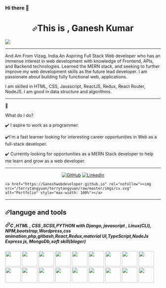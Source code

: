 ### Hi there 👋

<div style="display:"flex";" ><h1 align="center" dir="auto"><a id="user-content-hi--im-chhavi-srivastav-" class="anchor" aria-hidden="true" href="#hi--im-chhavi-srivastav-"><svg class="octicon octicon-link" viewBox="0 0 16 16" version="1.1" width="16" height="16" aria-hidden="true"><path fill-rule="evenodd" d="M7.775 3.275a.75.75 0 001.06 1.06l1.25-1.25a2 2 0 112.83 2.83l-2.5 2.5a2 2 0 01-2.83 0 .75.75 0 00-1.06 1.06 3.5 3.5 0 004.95 0l2.5-2.5a3.5 3.5 0 00-4.95-4.95l-1.25 1.25zm-4.69 9.64a2 2 0 010-2.83l2.5-2.5a2 2 0 012.83 0 .75.75 0 001.06-1.06 3.5 3.5 0 00-4.95 0l-2.5 2.5a3.5 3.5 0 004.95 4.95l1.25-1.25a.75.75 0 00-1.06-1.06l-1.25 1.25a2 2 0 01-2.83 0z"></path></svg></a>This is , Ganesh Kumar </h1></div>
     
 
<div align="center" dir="auto">
</div>
     <a href="#" align="center"><img src="https://camo.githubusercontent.com/fa0f2d156a55707d86ee3ba559900ad8025eac44ee1e328783b83c42a68bb3dc/68747470733a2f2f726561646d652d747970696e672d7376672e6865726f6b756170702e636f6d3f636f6c6f723d4646462663656e7465723d74727565266c696e65733d313530302532422b486f7572732b6f662b436f64696e672b457870657269656e63653b446174612b5374727563747572653b416c676f726974686d3b4d45524e3b46756c6c2b537461636b2b5765622b446576656c6f706572" data-canonical-src="https://readme-typing-svg.herokuapp.com?color=FFF&amp;center=true&amp;lines=1500%2B+Hours+of+Coding+Experience;Data+Structure;Algorithm;MERN;Full+Stack+Web+Developer" style="max-width: 100%;"></a>
     <hr>
     <div dir="auto">
    <p align="left" dir="auto">
And Am From Vizag, India.An Aspiring Full Stack Web developer who has an
immense interest in web development with knowledge of
Frontend, APIs, and Backend technologies. Learned the
MERN stack, and seeking to further improve my web
development skills as the future lead developer. I am passionate about building fully functional web, applications.
</p><p dir="auto">I am skilled in HTML, CSS, Javascript, ReactJS, Redux, React Router, NodeJS. I am good in data structure and algorithms.</p>

<p dir="auto"></p>
</div>

<hr>
<g-emoji class="g-emoji" alias="seedling" fallback-src="https://github.githubassets.com/images/icons/emoji/unicode/1f331.png">🌱</g-emoji><p dir="auto"> What do I do? </p>
✔️</g-emoji>  I aspire to work as a programmer.</p>
<p dir="auto"><g-emoji class="g-emoji" alias="heavy_check_mark" fallback-src="https://github.githubassets.com/images/icons/emoji/unicode/2714.png">✔️</g-emoji>I'm a fast learner looking for interesting career opportunities in Web as a full-stack developer.</p>
<p dir="auto"><g-emoji class="g-emoji" alias="heavy_check_mark" fallback-src="https://github.githubassets.com/images/icons/emoji/unicode/2714.png">✔️</g-emoji> Currently looking for opportunities as a MERN Stack developer to help me learn and grow as a web developer.</p>
<hr>
<p align="center" dir="auto">
	<a href="https://github.com/Ganeshwebdeveloper"><img src="http://terrytangyuan/terrytangyuan/raw/master/imgs/github.svg" alt="GitHub" style="max-width: 100%;"></a>
	<a href="[https://www.linkedin.com/in/terrytangyuan](https://www.linkedin.com/in/kganeshwebdeveloper/)" rel="nofollow"><img src="/terrytangyuan/terrytangyuan/raw/master/imgs/linkedin.svg" alt="LinkedIn" style="max-width: 100%;"></a>
	
	<a href="https://Ganeshwebdeveloper.github.io" rel="nofollow"><img src="/terrytangyuan/terrytangyuan/raw/master/imgs/cv.svg" alt="Portfolio" style="max-width: 100%"></a>

</p>
<hr>
<h2 dir="auto"><a id="user-content-languge-and-tools" class="anchor" aria-hidden="true" href="#languge-and-tools"><svg class="octicon octicon-link" viewBox="0 0 16 16" version="1.1" width="16" height="16" aria-hidden="true"><path fill-rule="evenodd" d="M7.775 3.275a.75.75 0 001.06 1.06l1.25-1.25a2 2 0 112.83 2.83l-2.5 2.5a2 2 0 01-2.83 0 .75.75 0 00-1.06 1.06 3.5 3.5 0 004.95 0l2.5-2.5a3.5 3.5 0 00-4.95-4.95l-1.25 1.25zm-4.69 9.64a2 2 0 010-2.83l2.5-2.5a2 2 0 012.83 0 .75.75 0 001.06-1.06 3.5 3.5 0 00-4.95 0l-2.5 2.5a3.5 3.5 0 004.95 4.95l1.25-1.25a.75.75 0 00-1.06-1.06l-1.25 1.25a2 2 0 01-2.83 0z"></path></svg></a>languge and tools</h2>
<h5 dir="auto"><a id="user-content-c-html--css-scsspython-with-django-javascript--linuxcli-npmbootstrapwordpresscss-animationphpgitbashreactreduxmaterial-uitypescriptnodejs-express-js-mongodbsoft-skillbloger" class="anchor" aria-hidden="true" href="#c-html--css-scsspython-with-django-javascript--linuxcli-npmbootstrapwordpresscss-animationphpgitbashreactreduxmaterial-uitypescriptnodejs-express-js-mongodbsoft-skillbloger"><svg class="octicon octicon-link" viewBox="0 0 16 16" version="1.1" width="16" height="16" aria-hidden="true"><path fill-rule="evenodd" d="M7.775 3.275a.75.75 0 001.06 1.06l1.25-1.25a2 2 0 112.83 2.83l-2.5 2.5a2 2 0 01-2.83 0 .75.75 0 00-1.06 1.06 3.5 3.5 0 004.95 0l2.5-2.5a3.5 3.5 0 00-4.95-4.95l-1.25 1.25zm-4.69 9.64a2 2 0 010-2.83l2.5-2.5a2 2 0 012.83 0 .75.75 0 001.06-1.06 3.5 3.5 0 00-4.95 0l-2.5 2.5a3.5 3.5 0 004.95 4.95l1.25-1.25a.75.75 0 00-1.06-1.06l-1.25 1.25a2 2 0 01-2.83 0z"></path></svg></a>C ,HTML , CSS ,SCSS,PYTHON with Django, javascript , Linux(CLI), NPM,bootstrap,Wordpress,css animation,php,gitbash,React,Redux,material UI,TypeScript,NodeJs Express js, MongoDb,soft skill(bloger)</h5>
<div dir="auto">
<a target="_blank" rel="no opener no-referrer Nofollow" href="https://camo.githubusercontent.com/d2d45f279100369e8e17231017f0769b6fbb64df1302ec6cad649be8ec0b5163/68747470733a2f2f7468756d62732e647265616d7374696d652e636f6d2f622f766563746f722d6c6f676f2d6c65747465722d632d676c697463682d646973746f7274696f6e2d646961676f6e616c2d6d6f6465726e2d766563746f722d6c6f676f2d6c65747465722d632d632d6c65747465722d64657369676e2d766563746f722d3132363130373831382e6a7067"><img src="https://camo.githubusercontent.com/d2d45f279100369e8e17231017f0769b6fbb64df1302ec6cad649be8ec0b5163/68747470733a2f2f7468756d62732e647265616d7374696d652e636f6d2f622f766563746f722d6c6f676f2d6c65747465722d632d676c697463682d646973746f7274696f6e2d646961676f6e616c2d6d6f6465726e2d766563746f722d6c6f676f2d6c65747465722d632d632d6c65747465722d64657369676e2d766563746f722d3132363130373831382e6a7067" height="50px" width="50px" data-canonical-src="https://thumbs.dreamstime.com/b/vector-logo-letter-c-glitch-distortion-diagonal-modern-vector-logo-letter-c-c-letter-design-vector-126107818.jpg" style="max-width: 100%;"></a>
<a target="_blank" rel="no opener no-referrer Nofollow" href="https://camo.githubusercontent.com/dbb8725cb2aef27d03274a404c6ce4051c7d3b32b174362941ec89a3843eba86/68747470733a2f2f75706c6f61642e77696b696d656469612e6f72672f77696b6970656469612f636f6d6d6f6e732f7468756d622f312f31302f435353335f616e645f48544d4c355f6c6f676f735f616e645f776f72646d61726b732e7376672f3235363070782d435353335f616e645f48544d4c355f6c6f676f735f616e645f776f72646d61726b732e7376672e706e67"><img src="https://camo.githubusercontent.com/dbb8725cb2aef27d03274a404c6ce4051c7d3b32b174362941ec89a3843eba86/68747470733a2f2f75706c6f61642e77696b696d656469612e6f72672f77696b6970656469612f636f6d6d6f6e732f7468756d622f312f31302f435353335f616e645f48544d4c355f6c6f676f735f616e645f776f72646d61726b732e7376672f3235363070782d435353335f616e645f48544d4c355f6c6f676f735f616e645f776f72646d61726b732e7376672e706e67" height="50px" width="50px" data-canonical-src="https://upload.wikimedia.org/wikipedia/commons/thumb/1/10/CSS3_and_HTML5_logos_and_wordmarks.svg/2560px-CSS3_and_HTML5_logos_and_wordmarks.svg.png" style="max-width: 100%;"></a>
<a target="_blank" rel="no opener no-referrer Nofollow" href="https://camo.githubusercontent.com/831e77bbdef898fc4a9f8cdeb2a85398bea535caeaee265dfb9caa6e5997d0fd/68747470733a2f2f692e70696e696d672e636f6d2f373336782f34642f31332f64352f34643133643535643664306233386237613465383566636639376666363237392e6a7067"><img src="https://camo.githubusercontent.com/831e77bbdef898fc4a9f8cdeb2a85398bea535caeaee265dfb9caa6e5997d0fd/68747470733a2f2f692e70696e696d672e636f6d2f373336782f34642f31332f64352f34643133643535643664306233386237613465383566636639376666363237392e6a7067" height="50px" width="50px" data-canonical-src="https://i.pinimg.com/736x/4d/13/d5/4d13d55d6d0b38b7a4e85fcf97ff6279.jpg" style="max-width: 100%;"></a>
      <a target="_blank" rel="no opener no-referrer Nofollow" href="https://camo.githubusercontent.com/e9fdfaad0bc4c69bfd95dfb99d687ef7083eeb8a3bb76aeaae57a9730b93ba02/68747470733a2f2f63646e2d69636f6e732d706e672e666c617469636f6e2e636f6d2f3531322f353936382f353936383335382e706e67"><img src="https://camo.githubusercontent.com/e9fdfaad0bc4c69bfd95dfb99d687ef7083eeb8a3bb76aeaae57a9730b93ba02/68747470733a2f2f63646e2d69636f6e732d706e672e666c617469636f6e2e636f6d2f3531322f353936382f353936383335382e706e67" height="50px" width="50px" data-canonical-src="https://cdn-icons-png.flaticon.com/512/5968/5968358.png" style="max-width: 100%;"></a>
  <a target="_blank" rel="noopener noreferrer nofollow" href="https://camo.githubusercontent.com/787ffece7edbd4e287de44116c5671199926cc12f58770e05ee01655bce059b9/68747470733a2f2f73746f72652d696d616765732e732d6d6963726f736f66742e636f6d2f696d6167652f617070732e34353939312e31343435313137303836373435373435322e35313330636161622d333637382d346335372d613430342d3331366436366238393530652e30326631333932642d356166622d343231332d393461302d3636383737653539666365303f6d6f64653d7363616c6526713d393026683d33303026773d333030"><img src="https://camo.githubusercontent.com/787ffece7edbd4e287de44116c5671199926cc12f58770e05ee01655bce059b9/68747470733a2f2f73746f72652d696d616765732e732d6d6963726f736f66742e636f6d2f696d6167652f617070732e34353939312e31343435313137303836373435373435322e35313330636161622d333637382d346335372d613430342d3331366436366238393530652e30326631333932642d356166622d343231332d393461302d3636383737653539666365303f6d6f64653d7363616c6526713d393026683d33303026773d333030" height="50px" width="50px" data-canonical-src="https://store-images.s-microsoft.com/image/apps.45991.14451170867457452.5130caab-3678-4c57-a404-316d66b8950e.02f1392d-5afb-4213-94a0-66877e59fce0?mode=scale&amp;q=90&amp;h=300&amp;w=300" style="max-width: 100%;"></a>
  <a target="_blank" rel="noopener noreferrer nofollow" href="https://camo.githubusercontent.com/faeafc5b20062728b9dba2c569130743a35181e260e1dec125a7f14c944e93be/68747470733a2f2f656e637279707465642d74626e302e677374617469632e636f6d2f696d616765733f713d74626e3a414e64394763514b583571592d47655a7742694646756167646e5a37616a4842565658754d46347238424479332d714c75412d6e6b31506d3241397a3557666470614c4256434d5176385926757371703d434155"><img src="https://camo.githubusercontent.com/faeafc5b20062728b9dba2c569130743a35181e260e1dec125a7f14c944e93be/68747470733a2f2f656e637279707465642d74626e302e677374617469632e636f6d2f696d616765733f713d74626e3a414e64394763514b583571592d47655a7742694646756167646e5a37616a4842565658754d46347238424479332d714c75412d6e6b31506d3241397a3557666470614c4256434d5176385926757371703d434155" height="50px" width="50px" data-canonical-src="https://encrypted-tbn0.gstatic.com/images?q=tbn:ANd9GcQKX5qY-GeZwBiFFuagdnZ7ajHBVVXuMF4r8BDy3-qLuA-nk1Pm2A9z5WfdpaLBVCMQv8Y&amp;usqp=CAU" style="max-width: 100%;"></a>
      <a target="_blank" rel="noopener noreferrer nofollow" href="https://camo.githubusercontent.com/6a240ae28f7b697135b875b491b002742903c39f4c92c7867887479f23c4d17a/68747470733a2f2f656e637279707465642d74626e302e677374617469632e636f6d2f696d616765733f713d74626e3a414e64394763536e64703668474e6448456e4775593673533739724d67733239656a64596d764e726a3039696e3430377a6e51412d58685551554677596939414a4b664f3764503573454126757371703d434155"><img src="https://camo.githubusercontent.com/6a240ae28f7b697135b875b491b002742903c39f4c92c7867887479f23c4d17a/68747470733a2f2f656e637279707465642d74626e302e677374617469632e636f6d2f696d616765733f713d74626e3a414e64394763536e64703668474e6448456e4775593673533739724d67733239656a64596d764e726a3039696e3430377a6e51412d58685551554677596939414a4b664f3764503573454126757371703d434155" height="50px" width="50px" data-canonical-src="https://encrypted-tbn0.gstatic.com/images?q=tbn:ANd9GcSndp6hGNdHEnGuY6sS79rMgs29ejdYmvNrj09in407znQA-XhUQUFwYi9AJKfO7dP5sEA&amp;usqp=CAU" style="max-width: 100%;"></a>
    <a target="_blank" rel="noopener noreferrer nofollow" href="https://camo.githubusercontent.com/01a3ed156b47dcd9f8f9dc864cc295f1b4038e335401fe2babc683e97ce63f95/68747470733a2f2f6e6f746966797374617475732e696f2f696d616765732f706172656e742f6e706d6a732e706e67"><img src="https://camo.githubusercontent.com/01a3ed156b47dcd9f8f9dc864cc295f1b4038e335401fe2babc683e97ce63f95/68747470733a2f2f6e6f746966797374617475732e696f2f696d616765732f706172656e742f6e706d6a732e706e67" height="50px" width="50px" data-canonical-src="https://notifystatus.io/images/parent/npmjs.png" style="max-width: 100%;"></a>
    <a target="_blank" rel="noopener noreferrer nofollow" href="https://avatars.githubusercontent.com/u/2918581?s=280&amp;v=4"><img src="https://avatars.githubusercontent.com/u/2918581?s=280&amp;v=4" height="50px" width="50px" style="max-width: 100%;"></a>
  <a target="_blank" rel="noopener noreferrer nofollow" href="https://camo.githubusercontent.com/5dc42d56e81549247a6bc48a94ed16c794b13cf485a83f60a3c7649cb7458ac1/68747470733a2f2f6c6f676f77696b2e636f6d2f636f6e74656e742f75706c6f6164732f696d616765732f7068702e6a7067"><img src="https://camo.githubusercontent.com/5dc42d56e81549247a6bc48a94ed16c794b13cf485a83f60a3c7649cb7458ac1/68747470733a2f2f6c6f676f77696b2e636f6d2f636f6e74656e742f75706c6f6164732f696d616765732f7068702e6a7067" height="50px" width="50px" data-canonical-src="https://logowik.com/content/uploads/images/php.jpg" style="max-width: 100%;"></a>
  <a target="_blank" rel="noopener noreferrer nofollow" href="https://camo.githubusercontent.com/a2a85bb65400d14af46ad499929b87d80b68430b5967a0f6fe54226e69f308a8/68747470733a2f2f63646e2e66726565626965737570706c792e636f6d2f6c6f676f732f6c617267652f32782f72656163742d6c6f676f2d706e672d7472616e73706172656e742e706e67"><img src="https://camo.githubusercontent.com/a2a85bb65400d14af46ad499929b87d80b68430b5967a0f6fe54226e69f308a8/68747470733a2f2f63646e2e66726565626965737570706c792e636f6d2f6c6f676f732f6c617267652f32782f72656163742d6c6f676f2d706e672d7472616e73706172656e742e706e67" height="50px" width="50px" data-canonical-src="https://cdn.freebiesupply.com/logos/large/2x/react-logo-png-transparent.png" style="max-width: 100%;"></a>
   <a target="_blank" rel="noopener noreferrer nofollow" href="https://camo.githubusercontent.com/870b1cef506ac802c825720408a2af367e9928879ec72591c6b59fd3bb247b4d/68747470733a2f2f7370796164617631343639392e6769746875622e696f2f706f7274666f6c696f2f696d6167652f737667732f72656475782e737667"><img src="https://camo.githubusercontent.com/870b1cef506ac802c825720408a2af367e9928879ec72591c6b59fd3bb247b4d/68747470733a2f2f7370796164617631343639392e6769746875622e696f2f706f7274666f6c696f2f696d6167652f737667732f72656475782e737667" height="50px" width="50px" data-canonical-src="https://spyadav14699.github.io/portfolio/image/svgs/redux.svg" style="max-width: 100%;"></a>
     <a target="_blank" rel="noopener noreferrer nofollow" href="https://camo.githubusercontent.com/47776f80cdc4fde7a74638dc289178b8817cf5580232e1c269902f199537a47a/68747470733a2f2f7370796164617631343639392e6769746875622e696f2f706f7274666f6c696f2f696d6167652f737667732f6e6f64656a732e737667"><img src="https://camo.githubusercontent.com/47776f80cdc4fde7a74638dc289178b8817cf5580232e1c269902f199537a47a/68747470733a2f2f7370796164617631343639392e6769746875622e696f2f706f7274666f6c696f2f696d6167652f737667732f6e6f64656a732e737667" height="50px" width="50px" data-canonical-src="https://spyadav14699.github.io/portfolio/image/svgs/nodejs.svg" style="max-width: 100%;"></a>
  <a target="_blank" rel="noopener noreferrer nofollow" href="https://camo.githubusercontent.com/b8ee9fd2e9b26a7265ece6dbc6f5c7449928b84f45a08fe5852d6a8dfd915fb3/68747470733a2f2f6769742d73636d2e636f6d2f696d616765732f6c6f676f732f646f776e6c6f6164732f4769742d49636f6e2d31373838432e706e67"><img src="https://camo.githubusercontent.com/b8ee9fd2e9b26a7265ece6dbc6f5c7449928b84f45a08fe5852d6a8dfd915fb3/68747470733a2f2f6769742d73636d2e636f6d2f696d616765732f6c6f676f732f646f776e6c6f6164732f4769742d49636f6e2d31373838432e706e67" height="50px" width="50px" data-canonical-src="https://git-scm.com/images/logos/downloads/Git-Icon-1788C.png" style="max-width: 100%;"></a>
  <a target="_blank" rel="noopener noreferrer nofollow" href="https://camo.githubusercontent.com/d6c82c1a6ec68463347b899f44a990f1469c7e20f8c516d6baf4fd9360df7cc2/68747470733a2f2f656e637279707465642d74626e302e677374617469632e636f6d2f696d616765733f713d74626e3a414e64394763537861777432516467375a4874656265353972753773656f43436e6d59747975765a7a6a796b39306d59707a7a4c44706d6a7a716d6b725a464f654a454b50504c466e6f6b26757371703d434155"><img src="https://camo.githubusercontent.com/d6c82c1a6ec68463347b899f44a990f1469c7e20f8c516d6baf4fd9360df7cc2/68747470733a2f2f656e637279707465642d74626e302e677374617469632e636f6d2f696d616765733f713d74626e3a414e64394763537861777432516467375a4874656265353972753773656f43436e6d59747975765a7a6a796b39306d59707a7a4c44706d6a7a716d6b725a464f654a454b50504c466e6f6b26757371703d434155" height="50px" width="50px" data-canonical-src="https://encrypted-tbn0.gstatic.com/images?q=tbn:ANd9GcSxawt2Qdg7ZHtebe59ru7seoCCnmYtyuvZzjyk90mYpzzLDpmjzqmkrZFOeJEKPPLFnok&amp;usqp=CAU" style="max-width: 100%;"></a>
  <a target="_blank" rel="noopener noreferrer nofollow" href="https://camo.githubusercontent.com/b19864f800e20ca559cd76b53f377ef65249119ce7a8da98becc200f6ef56e30/68747470733a2f2f7365656b6c6f676f2e636f6d2f696d616765732f4e2f6e6f64656a732d6c6f676f2d464245313232453337372d7365656b6c6f676f2e636f6d2e706e67"><img src="https://camo.githubusercontent.com/b19864f800e20ca559cd76b53f377ef65249119ce7a8da98becc200f6ef56e30/68747470733a2f2f7365656b6c6f676f2e636f6d2f696d616765732f4e2f6e6f64656a732d6c6f676f2d464245313232453337372d7365656b6c6f676f2e636f6d2e706e67" height="50px" width="50px" data-canonical-src="https://seeklogo.com/images/N/nodejs-logo-FBE122E377-seeklogo.com.png" style="max-width: 100%;"></a>
  <a target="_blank" rel="noopener noreferrer nofollow" href="https://camo.githubusercontent.com/764431beccf3683ff56719cfe3a0902008c7b6d6ed93926b6fccb38b81eddab4/68747470733a2f2f6173736574732e776562736974652d66696c65732e636f6d2f3631636133663737356137396563356638376663663933372f3632303266636465653565653836333661313435613431625f313233342e706e67"><img src="https://camo.githubusercontent.com/764431beccf3683ff56719cfe3a0902008c7b6d6ed93926b6fccb38b81eddab4/68747470733a2f2f6173736574732e776562736974652d66696c65732e636f6d2f3631636133663737356137396563356638376663663933372f3632303266636465653565653836333661313435613431625f313233342e706e67" height="50px" width="50px" data-canonical-src="https://assets.website-files.com/61ca3f775a79ec5f87fcf937/6202fcdee5ee8636a145a41b_1234.png" style="max-width: 100%;"></a>
  <a target="_blank" rel="noopener noreferrer nofollow" href="https://camo.githubusercontent.com/41e3c0f7f3e0760762db1aa845a72af4a0a407cb43412cc4f8890d2cfa4f1d2d/68747470733a2f2f63646e2e69636f6e2d69636f6e732e636f6d2f69636f6e73322f323431352f504e472f3531322f6d6f6e676f64625f6f726967696e616c5f776f72646d61726b5f6c6f676f5f69636f6e5f3134363432352e706e67"><img src="https://camo.githubusercontent.com/41e3c0f7f3e0760762db1aa845a72af4a0a407cb43412cc4f8890d2cfa4f1d2d/68747470733a2f2f63646e2e69636f6e2d69636f6e732e636f6d2f69636f6e73322f323431352f504e472f3531322f6d6f6e676f64625f6f726967696e616c5f776f72646d61726b5f6c6f676f5f69636f6e5f3134363432352e706e67" height="50px" width="50px" data-canonical-src="https://cdn.icon-icons.com/icons2/2415/PNG/512/mongodb_original_wordmark_logo_icon_146425.png" style="max-width: 100%;"></a>
   
</div> 
